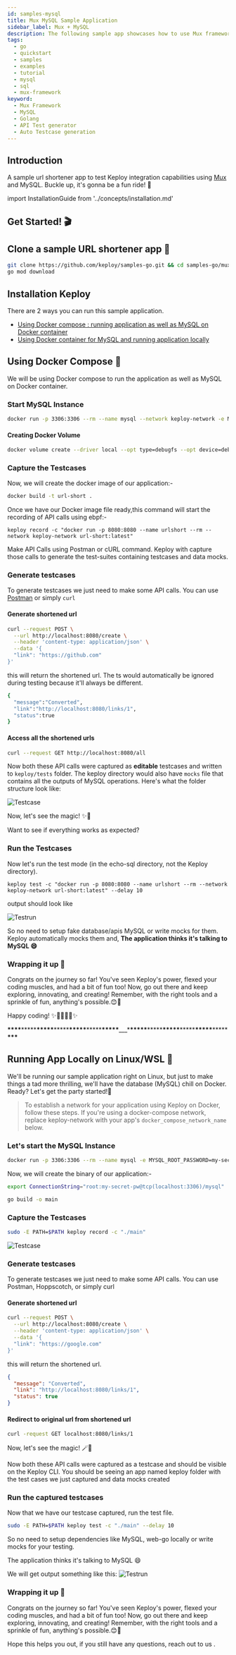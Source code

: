 ```yaml
---
id: samples-mysql
title: Mux MySQL Sample Application
sidebar_label: Mux + MySQL
description: The following sample app showcases how to use Mux framework and the Keploy Platform.
tags:
  - go
  - quickstart
  - samples
  - examples
  - tutorial
  - mysql
  - sql
  - mux-framework
keyword:
  - Mux Framework
  - MySQL
  - Golang
  - API Test generator
  - Auto Testcase generation
---
```


## Introduction

A sample url shortener app to test Keploy integration capabilities using [Mux](https://github.com/gorilla/mux) and MySQL. Buckle up, it's gonna be a fun ride! 🎢

import InstallationGuide from '../concepts/installation.md'

<InstallationGuide/>

## Get Started! 🎬

## Clone a sample URL shortener app 🧪

```bash
git clone https://github.com/keploy/samples-go.git && cd samples-go/mux-mysql
go mod download
```

## Installation Keploy

There are 2 ways you can run this sample application.

- [Using Docker compose : running application as well as MySQL on Docker container](#using-docker-compose-)
- [Using Docker container for MySQL and running application locally](#running-app-locally-on-linuxwsl-)

## Using Docker Compose 🐳

We will be using Docker compose to run the application as well as MySQL on Docker container.

### Start MySQL Instance

```bash
docker run -p 3306:3306 --rm --name mysql --network keploy-network -e MYSQL_ROOT_PASSWORD=my-secret-pw -d mysql:latest
```

#### Creating Docker Volume

```bash
docker volume create --driver local --opt type=debugfs --opt device=debugfs debugfs
```

### Capture the Testcases

Now, we will create the docker image of our application:-

```zsh
docker build -t url-short .
```

Once we have our Docker image file ready,this command will start the recording of API calls using ebpf:-

```shell
keploy record -c "docker run -p 8080:8080 --name urlshort --rm --network keploy-network url-short:latest"
```

Make API Calls using Postman or cURL command. Keploy with capture those calls to generate the test-suites containing testcases and data mocks.

### Generate testcases

To generate testcases we just need to make some API calls. You can use [Postman](https://www.postman.com/) or simply `curl`

#### Generate shortened url

```bash
curl --request POST \
  --url http://localhost:8080/create \
  --header 'content-type: application/json' \
  --data '{
  "link": "https://github.com"
}'
```

this will return the shortened url. The ts would automatically be ignored during testing because it'll always be different.

```bash
{
  "message":"Converted",
  "link":"http://localhost:8080/links/1",
  "status":true
}
```

#### Access all the shortened urls

```bash
curl --request GET http://localhost:8080/all
```

Now both these API calls were captured as **editable** testcases and written to `keploy/tests` folder. The keploy directory would also have `mocks` file that contains all the outputs of MySQL operations. Here's what the folder structure look like:

![Testcase](/img/mux-mysql-keploy-record.png)

Now, let's see the magic! ✨💫

Want to see if everything works as expected?

### Run the Testcases

Now let's run the test mode (in the echo-sql directory, not the Keploy directory).

```shell
keploy test -c "docker run -p 8080:8080 --name urlshort --rm --network keploy-network url-short:latest" --delay 10
```

output should look like

![Testrun](/img/mux-mysql-keploy-tests.png)

So no need to setup fake database/apis MySQL or write mocks for them. Keploy automatically mocks them and, **The application thinks it's talking to MySQL 😄**

### Wrapping it up 🎉

Congrats on the journey so far! You've seen Keploy's power, flexed your coding muscles, and had a bit of fun too! Now, go out there and keep exploring, innovating, and creating! Remember, with the right tools and a sprinkle of fun, anything's possible.😊🚀

Happy coding! ✨👩‍💻👨‍💻✨

**\*\*\*\***\*\*\*\*\***\*\*\*\*\***\*\*\*\*\***\*\*\*\*\***\*\*\*\*\***\*\*\*\*\***\_\_\_\***\*\*\*\*\***\*\*\*\*\***\*\*\*\*\***\*\*\*\*\***\*\*\*\*\***\*\*\*\*\***\*\*\***

## Running App Locally on Linux/WSL 🐧

We'll be running our sample application right on Linux, but just to make things a tad more thrilling, we'll have the database (MySQL) chill on Docker. Ready? Let's get the party started!🎉

> To establish a network for your application using Keploy on Docker, follow these steps.
> If you're using a docker-compose network, replace keploy-network with your app's `docker_compose_network_name` below.

### Let's start the MySQL Instance

```zsh
docker run -p 3306:3306 --rm --name mysql -e MYSQL_ROOT_PASSWORD=my-secret-pw -d mysql:latest
```

Now, we will create the binary of our application:-

```zsh
export ConnectionString="root:my-secret-pw@tcp(localhost:3306)/mysql"

go build -o main
```

### Capture the Testcases

```zsh
sudo -E PATH=$PATH keploy record -c "./main"
```

![Testcase](https://github.com/heyyakash/samples-go/assets/85030597/2b4f3c04-4631-4f9a-b317-7fdb6db87879)

### Generate testcases

To generate testcases we just need to make some API calls. You can use Postman, Hoppscotch, or simply curl

#### Generate shortened url

```bash
curl --request POST \
  --url http://localhost:8080/create \
  --header 'content-type: application/json' \
  --data '{
  "link": "https://google.com"
}'
```

this will return the shortened url.

```json
{
  "message": "Converted",
  "link": "http://localhost:8080/links/1",
  "status": true
}
```

#### Redirect to original url from shortened url

```zsh
curl -request GET localhost:8080/links/1
```

Now, let's see the magic! 🪄💫

Now both these API calls were captured as a testcase and should be visible on the Keploy CLI. You should be seeing an app named keploy folder with the test cases we just captured and data mocks created

### Run the captured testcases

Now that we have our testcase captured, run the test file.

```zsh
sudo -E PATH=$PATH keploy test -c "./main" --delay 10
```

So no need to setup dependencies like MySQL, web-go locally or write mocks for your testing.

The application thinks it's talking to MySQL 😄

We will get output something like this:
![Testrun](https://github.com/heyyakash/samples-go/assets/85030597/472cab5e-9687-4fc5-bd57-3c52f56feedf)

### Wrapping it up 🎉

Congrats on the journey so far! You've seen Keploy's power, flexed your coding muscles, and had a bit of fun too! Now, go out there and keep exploring, innovating, and creating! Remember, with the right tools and a sprinkle of fun, anything's possible.😊🚀

Hope this helps you out, if you still have any questions, reach out to us .